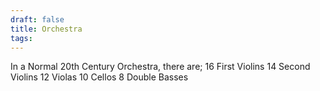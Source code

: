 ```yaml
---
draft: false
title: Orchestra
tags:
---
```

In a Normal 20th Century Orchestra, there are; 
16 First Violins
14 Second Violins
12 Violas
10 Cellos
8 Double Basses